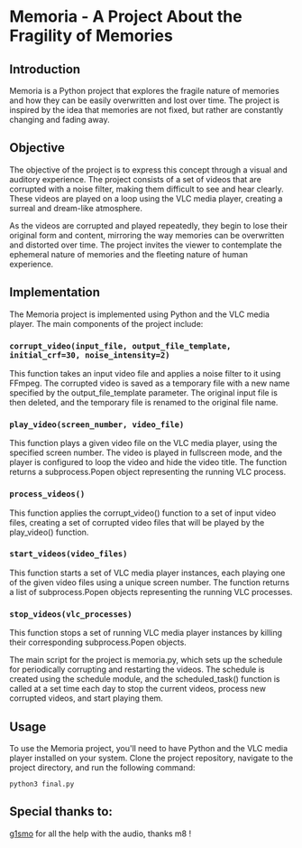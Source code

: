 # Memoria - A Project About the Fragility of Memories

## Introduction

Memoria is a Python project that explores the fragile nature of memories and how they can be easily overwritten and lost over time. The project is inspired by the idea that memories are not fixed, but rather are constantly changing and fading away.

## Objective

The objective of the project is to express this concept through a visual and auditory experience. The project consists of a set of videos that are corrupted with a noise filter, making them difficult to see and hear clearly. These videos are played on a loop using the VLC media player, creating a surreal and dream-like atmosphere.

As the videos are corrupted and played repeatedly, they begin to lose their original form and content, mirroring the way memories can be overwritten and distorted over time. The project invites the viewer to contemplate the ephemeral nature of memories and the fleeting nature of human experience.

## Implementation

The Memoria project is implemented using Python and the VLC media player. The main components of the project include:

### `corrupt_video(input_file, output_file_template, initial_crf=30, noise_intensity=2)`

This function takes an input video file and applies a noise filter to it using FFmpeg. The corrupted video is saved as a temporary file with a new name specified by the output_file_template parameter. The original input file is then deleted, and the temporary file is renamed to the original file name.

### `play_video(screen_number, video_file)`
This function plays a given video file on the VLC media player, using the specified screen number. The video is played in fullscreen mode, and the player is configured to loop the video and hide the video title. The function returns a subprocess.Popen object representing the running VLC process.

### `process_videos()`
This function applies the corrupt_video() function to a set of input video files, creating a set of corrupted video files that will be played by the play_video() function.

### `start_videos(video_files)`
This function starts a set of VLC media player instances, each playing one of the given video files using a unique screen number. The function returns a list of subprocess.Popen objects representing the running VLC processes.

### `stop_videos(vlc_processes)`
This function stops a set of running VLC media player instances by killing their corresponding subprocess.Popen objects.

The main script for the project is memoria.py, which sets up the schedule for periodically corrupting and restarting the videos. The schedule is created using the schedule module, and the scheduled_task() function is called at a set time each day to stop the current videos, process new corrupted videos, and start playing them.

## Usage
To use the Memoria project, you'll need to have Python and the VLC media player installed on your system. Clone the project repository, navigate to the project directory, and run the following command:

```
python3 final.py
```
## Special thanks to:

[g1smo](https://github.com/g1smo) for all the help with the audio, thanks m8 !